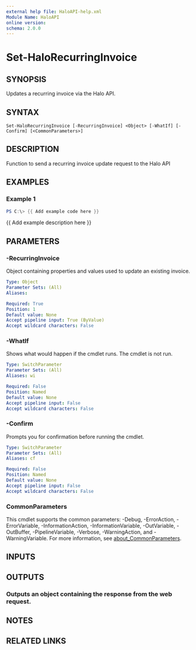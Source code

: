```yaml
---
external help file: HaloAPI-help.xml
Module Name: HaloAPI
online version:
schema: 2.0.0
---
```


# Set-HaloRecurringInvoice

## SYNOPSIS
Updates a recurring invoice via the Halo API.

## SYNTAX

```
Set-HaloRecurringInvoice [-RecurringInvoice] <Object> [-WhatIf] [-Confirm] [<CommonParameters>]
```

## DESCRIPTION
Function to send a recurring invoice update request to the Halo API

## EXAMPLES

### Example 1
```powershell
PS C:\> {{ Add example code here }}
```

{{ Add example description here }}

## PARAMETERS

### -RecurringInvoice
Object containing properties and values used to update an existing invoice.

```yaml
Type: Object
Parameter Sets: (All)
Aliases:

Required: True
Position: 1
Default value: None
Accept pipeline input: True (ByValue)
Accept wildcard characters: False
```

### -WhatIf
Shows what would happen if the cmdlet runs.
The cmdlet is not run.

```yaml
Type: SwitchParameter
Parameter Sets: (All)
Aliases: wi

Required: False
Position: Named
Default value: None
Accept pipeline input: False
Accept wildcard characters: False
```

### -Confirm
Prompts you for confirmation before running the cmdlet.

```yaml
Type: SwitchParameter
Parameter Sets: (All)
Aliases: cf

Required: False
Position: Named
Default value: None
Accept pipeline input: False
Accept wildcard characters: False
```

### CommonParameters
This cmdlet supports the common parameters: -Debug, -ErrorAction, -ErrorVariable, -InformationAction, -InformationVariable, -OutVariable, -OutBuffer, -PipelineVariable, -Verbose, -WarningAction, and -WarningVariable. For more information, see [about_CommonParameters](http://go.microsoft.com/fwlink/?LinkID=113216).

## INPUTS

## OUTPUTS

### Outputs an object containing the response from the web request.
## NOTES

## RELATED LINKS
